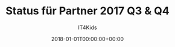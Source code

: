 ---
title: "Status für Partner 2017 Q3 & Q4"
date: 2018-01-01T00:00:00+00:00
startDate: 2017-06-01T00:00:00+00:00
draft: false
author: "IT4Kids"
kidsCount: 200
customerCount: 9
ogsCustomerCount: 8
regularCustomerCount: 0
licensedCustomerCount: 0
eventCustomerCount: 1
stateCount: 1
tutorCount: 4
---